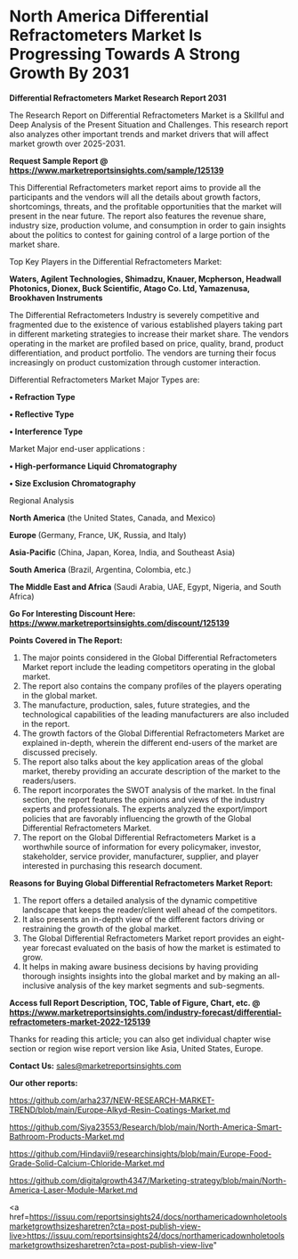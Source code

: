 # North America Differential Refractometers Market Is Progressing Towards A Strong Growth By 2031

<strong>Differential Refractometers Market Research Report 2031</strong>

The Research Report on Differential Refractometers Market is a Skillful and Deep Analysis of the Present Situation and Challenges. This research report also analyzes other important trends and market drivers that will affect market growth over 2025-2031.

<strong>Request Sample Report @ <a href=https://www.marketreportsinsights.com/sample/125139>https://www.marketreportsinsights.com/sample/125139</a></strong>

This Differential Refractometers market report aims to provide all the participants and the vendors will all the details about growth factors, shortcomings, threats, and the profitable opportunities that the market will present in the near future. The report also features the revenue share, industry size, production volume, and consumption in order to gain insights about the politics to contest for gaining control of a large portion of the market share.

Top Key Players in the Differential Refractometers Market:

<strong>Waters, Agilent Technologies, Shimadzu, Knauer, Mcpherson, Headwall Photonics, Dionex, Buck Scientific, Atago Co. Ltd, Yamazenusa, Brookhaven Instruments</strong>

The Differential Refractometers Industry is severely competitive and fragmented due to the existence of various established players taking part in different marketing strategies to increase their market share. The vendors operating in the market are profiled based on price, quality, brand, product differentiation, and product portfolio. The vendors are turning their focus increasingly on product customization through customer interaction.

Differential Refractometers Market Major Types are:

<strong>• Refraction Type

• Reflective Type

• Interference Type</strong>

Market Major end-user applications :

<strong>• High-performance Liquid Chromatography

• Size Exclusion Chromatography</strong>

Regional Analysis

</u><strong><b>North America</b></strong> (the United States, Canada, and Mexico)

<strong><b>Europe </b></strong>(Germany, France, UK, Russia, and Italy)

<strong><b>Asia-Pacific</b></strong> (China, Japan, Korea, India, and Southeast Asia)

<strong><b>South America</b></strong> (Brazil, Argentina, Colombia, etc.)

<strong><b>The Middle East and Africa</b></strong> (Saudi Arabia, UAE, Egypt, Nigeria, and South Africa)

<strong>Go For Interesting Discount Here: <a href=https://www.marketreportsinsights.com/discount/125139>https://www.marketreportsinsights.com/discount/125139</a></strong>

<strong>Points Covered in The Report:</strong>
<ol>
  <li>The major points considered in the Global Differential Refractometers Market report include the leading competitors operating in the global market.</li>
  <li>The report also contains the company profiles of the players operating in the global market.</li>
  <li>The manufacture, production, sales, future strategies, and the technological capabilities of the leading manufacturers are also included in the report.</li>
  <li>The growth factors of the Global Differential Refractometers Market are explained in-depth, wherein the different end-users of the market are discussed precisely.</li>
  <li>The report also talks about the key application areas of the global market, thereby providing an accurate description of the market to the readers/users.</li>
  <li>The report incorporates the SWOT analysis of the market. In the final section, the report features the opinions and views of the industry experts and professionals. The experts analyzed the export/import policies that are favorably influencing the growth of the Global Differential Refractometers Market.</li>
  <li>The report on the Global Differential Refractometers Market is a worthwhile source of information for every policymaker, investor, stakeholder, service provider, manufacturer, supplier, and player interested in purchasing this research document.</li>
</ol>
<strong>Reasons for Buying Global Differential Refractometers Market Report:</strong>

<ol>
  <li>The report offers a detailed analysis of the dynamic competitive landscape that keeps the reader/client well ahead of the competitors.</li>
  <li>It also presents an in-depth view of the different factors driving or restraining the growth of the global market.</li>
  <li>The Global Differential Refractometers Market report provides an eight-year forecast evaluated on the basis of how the market is estimated to grow.</li>
  <li>It helps in making aware business decisions by having providing thorough insights insights into the global market and by making an all-inclusive analysis of the key market segments and sub-segments.</li>
</ol>
<strong>Access full Report Description, TOC, Table of Figure, Chart, etc. @ <a href=https://www.marketreportsinsights.com/industry-forecast/differential-refractometers-market-2022-125139>https://www.marketreportsinsights.com/industry-forecast/differential-refractometers-market-2022-125139</a></strong>


Thanks for reading this article; you can also get individual chapter wise section or region wise report version like Asia, United States, Europe.

<strong>Contact Us:</strong>
sales@marketreportsinsights.com

<strong>Our other reports:</strong>

<a href=https://github.com/arha237/NEW-RESEARCH-MARKET-TREND/blob/main/Europe-Alkyd-Resin-Coatings-Market.md>https://github.com/arha237/NEW-RESEARCH-MARKET-TREND/blob/main/Europe-Alkyd-Resin-Coatings-Market.md</a>

<a href=https://github.com/Siya23553/Research/blob/main/North-America-Smart-Bathroom-Products-Market.md>https://github.com/Siya23553/Research/blob/main/North-America-Smart-Bathroom-Products-Market.md</a>

<a href=https://github.com/Hindavii9/researchinsights/blob/main/Europe-Food-Grade-Solid-Calcium-Chloride-Market.md>https://github.com/Hindavii9/researchinsights/blob/main/Europe-Food-Grade-Solid-Calcium-Chloride-Market.md</a>

<a href=https://github.com/digitalgrowth4347/Marketing-strategy/blob/main/North-America-Laser-Module-Market.md>https://github.com/digitalgrowth4347/Marketing-strategy/blob/main/North-America-Laser-Module-Market.md</a>

<a href=https://issuu.com/reportsinsights24/docs/northamericadownholetoolsmarketgrowthsizesharetren?cta=post-publish-view-live>https://issuu.com/reportsinsights24/docs/northamericadownholetoolsmarketgrowthsizesharetren?cta=post-publish-view-live</a>"
